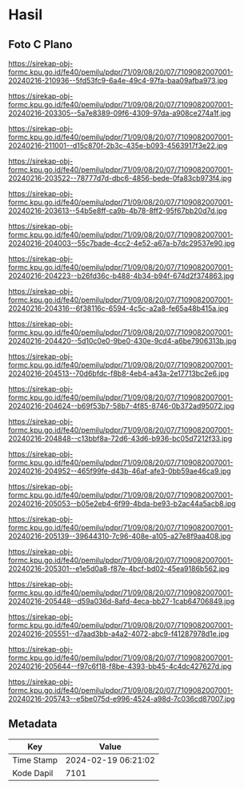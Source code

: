 # Hasil

## Foto C Plano

https://sirekap-obj-formc.kpu.go.id/fe40/pemilu/pdpr/71/09/08/20/07/7109082007001-20240216-210936--5fd53fc9-6a4e-49c4-97fa-baa09afba973.jpg

https://sirekap-obj-formc.kpu.go.id/fe40/pemilu/pdpr/71/09/08/20/07/7109082007001-20240216-203305--5a7e8389-09f6-4309-97da-a908ce274a1f.jpg

https://sirekap-obj-formc.kpu.go.id/fe40/pemilu/pdpr/71/09/08/20/07/7109082007001-20240216-211001--d15c870f-2b3c-435e-b093-4563917f3e22.jpg

https://sirekap-obj-formc.kpu.go.id/fe40/pemilu/pdpr/71/09/08/20/07/7109082007001-20240216-203522--78777d7d-dbc6-4856-bede-0fa83cb973f4.jpg

https://sirekap-obj-formc.kpu.go.id/fe40/pemilu/pdpr/71/09/08/20/07/7109082007001-20240216-203613--54b5e8ff-ca9b-4b78-8ff2-95f67bb20d7d.jpg

https://sirekap-obj-formc.kpu.go.id/fe40/pemilu/pdpr/71/09/08/20/07/7109082007001-20240216-204003--55c7bade-4cc2-4e52-a67a-b7dc29537e90.jpg

https://sirekap-obj-formc.kpu.go.id/fe40/pemilu/pdpr/71/09/08/20/07/7109082007001-20240216-204223--b26fd36c-b488-4b34-b94f-674d2f374863.jpg

https://sirekap-obj-formc.kpu.go.id/fe40/pemilu/pdpr/71/09/08/20/07/7109082007001-20240216-204316--6f38116c-6594-4c5c-a2a8-fe65a48b415a.jpg

https://sirekap-obj-formc.kpu.go.id/fe40/pemilu/pdpr/71/09/08/20/07/7109082007001-20240216-204420--5d10c0e0-9be0-430e-9cd4-a6be7906313b.jpg

https://sirekap-obj-formc.kpu.go.id/fe40/pemilu/pdpr/71/09/08/20/07/7109082007001-20240216-204513--70d6bfdc-f8b8-4eb4-a43a-2e17713bc2e6.jpg

https://sirekap-obj-formc.kpu.go.id/fe40/pemilu/pdpr/71/09/08/20/07/7109082007001-20240216-204624--b69f53b7-58b7-4f85-8746-0b372ad95072.jpg

https://sirekap-obj-formc.kpu.go.id/fe40/pemilu/pdpr/71/09/08/20/07/7109082007001-20240216-204848--c13bbf8a-72d6-43d6-b936-bc05d7212f33.jpg

https://sirekap-obj-formc.kpu.go.id/fe40/pemilu/pdpr/71/09/08/20/07/7109082007001-20240216-204952--465f99fe-d43b-46af-afe3-0bb59ae46ca9.jpg

https://sirekap-obj-formc.kpu.go.id/fe40/pemilu/pdpr/71/09/08/20/07/7109082007001-20240216-205053--b05e2eb4-6f99-4bda-be93-b2ac44a5acb8.jpg

https://sirekap-obj-formc.kpu.go.id/fe40/pemilu/pdpr/71/09/08/20/07/7109082007001-20240216-205139--39644310-7c96-408e-a105-a27e8f9aa408.jpg

https://sirekap-obj-formc.kpu.go.id/fe40/pemilu/pdpr/71/09/08/20/07/7109082007001-20240216-205301--e1e5d0a8-f87e-4bcf-bd02-45ea9186b562.jpg

https://sirekap-obj-formc.kpu.go.id/fe40/pemilu/pdpr/71/09/08/20/07/7109082007001-20240216-205448--d59a036d-8afd-4eca-bb27-1cab64706849.jpg

https://sirekap-obj-formc.kpu.go.id/fe40/pemilu/pdpr/71/09/08/20/07/7109082007001-20240216-205551--d7aad3bb-a4a2-4072-abc9-f41287978d1e.jpg

https://sirekap-obj-formc.kpu.go.id/fe40/pemilu/pdpr/71/09/08/20/07/7109082007001-20240216-205644--f97c6f18-f8be-4393-bb45-4c4dc427627d.jpg

https://sirekap-obj-formc.kpu.go.id/fe40/pemilu/pdpr/71/09/08/20/07/7109082007001-20240216-205743--e5be075d-e996-4524-a98d-7c036cd87007.jpg


## Metadata

| Key        | Value               |
| ---------- | ------------------- |
| Time Stamp | 2024-02-19 06:21:02 |
| Kode Dapil | 7101                |



